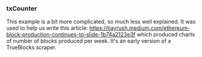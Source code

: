 ### txCounter

This example is a bit more complicated, so much less well explained. It was used to help us write this article: https://tjayrush.medium.com/ethereum-block-production-continues-to-slide-1b74a2123e3f which produced charts of number of blocks produced per week. It's an early version
of a TrueBlocks scraper.